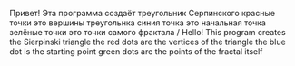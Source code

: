 Привет! Эта программа создаёт треугольник Серпинского красные точки это вершины треугольнка синия точка это начальная точка зелёные точки это точки самого фрактала / Hello! This program creates the Sierpinski triangle the red dots are the vertices of the triangle the blue dot is the starting point green dots are the points of the fractal itself
